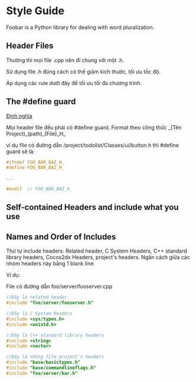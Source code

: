 # Style Guide

Foobar is a Python library for dealing with word pluralization.

## Header Files

Thường thì mọi file .cpp nên đi chung với một .h.

Sử dụng file .h đúng cách có thể giảm kích thước, tối ưu tốc độ.

Áp dụng các rule dưới đây để tối ưu tối đa chương trình.

## The #define guard

[Định nghĩa](https://en.wikipedia.org/wiki/Include_guard)

Mọi header file đều phải có #define guard. Format theo công thức \_(Tên Project)\_(path)\_(File)\_H\_

ví dụ file có đường dẫn /project/todolist/Classes/ui/button.h thì #define guard sẽ là:

```C++
#ifndef FOO_BAR_BAZ_H_
#define FOO_BAR_BAZ_H_

...

#endif  // FOO_BAR_BAZ_H_
```

## Self-contained Headers and include what you use

## Names and Order of Includes

Thứ tự include headers: Related header, C System Headers, C++ standard library headers, Cocos2dx Headers, project's headers. Ngăn cách giữa các nhóm headers này bằng 1 blank line.

Ví dụ:

File có đường dẫn foo/server/fooserver.cpp

```C++
//Đây là related header
#include "foo/server/fooserver.h"

//Đây là C System Headers
#include <sys/types.h>
#include <unistd.h>

//Đây là C++ standard library headers
#include <string>
#include <vector>

//Đây là những file project's headers
#include "base/basictypes.h"
#include "base/commandlineflags.h"
#include "foo/server/bar.h"
```
